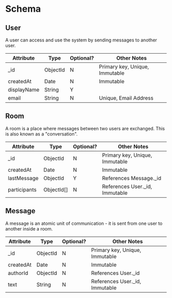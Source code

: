 # Schema

## User

A user can access and use the system by sending messages to another user.


| Attribute   | Type     | Optional? | Other Notes                    |
|-------------|----------|-----------|--------------------------------|
| \_id        | ObjectId | N         | Primary key, Unique, Immutable |
| createdAt   | Date     | N         | Immutable                      |
| displayName | String   | Y         |                                |
| email       | String   | N         | Unique, Email Address          |

## Room

A room is a place where messages between two users are exchanged. This is also
known as a "conversation".

| Attribute    | Type       | Optional? | Other Notes                     |
|--------------|------------|-----------|---------------------------------|
| \_id         | ObjectId   | N         | Primary key, Unique, Immutable  |
| createdAt    | Date       | N         | Immutable                       |
| lastMessage  | ObjectId   | Y         | References Message.\_id         |
| participants | ObjectId[] | N         | References User.\_id, Immutable |

## Message

A message is an atomic unit of communication - it is sent from one user to
another inside a room.

| Attribute | Type     | Optional? | Other Notes                     |
|-----------|----------|-----------|---------------------------------|
| \_id      | ObjectId | N         | Primary key, Unique, Immutable  |
| createdAt | Date     | N         | Immutable                       |
| authorId  | ObjectId | N         | References User.\_id            |
| text      | String   | N         | References User.\_id, Immutable |
